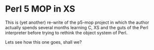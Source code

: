 # Perl 5 MOP in XS

This is (yet another) re-write of the p5-mop project in which the
author actually spends several months learning C, XS and the guts
of the Perl interpreter before trying to rethink the object system
of Perl.

Lets see how this one goes, shall we?